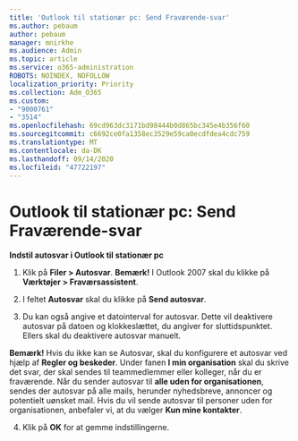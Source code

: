 ```yaml
---
title: 'Outlook til stationær pc: Send Fraværende-svar'
ms.author: pebaum
author: pebaum
manager: mnirkhe
ms.audience: Admin
ms.topic: article
ms.service: o365-administration
ROBOTS: NOINDEX, NOFOLLOW
localization_priority: Priority
ms.collection: Adm_O365
ms.custom:
- "9000761"
- "3514"
ms.openlocfilehash: 69cd963dc3171bd98444b0d865bc345e4b356f60
ms.sourcegitcommit: c6692ce0fa1358ec3529e59ca0ecdfdea4cdc759
ms.translationtype: MT
ms.contentlocale: da-DK
ms.lasthandoff: 09/14/2020
ms.locfileid: "47722197"
---
```

# <a name="outlook-desktop-send-out-of-office-replies"></a>Outlook til stationær pc: Send Fraværende-svar

**Indstil autosvar i Outlook til stationær pc**

1. Klik på **Filer > Autosvar**. **Bemærk!** I Outlook 2007 skal du klikke på **Værktøjer > Fraværsassistent**.

2. I feltet **Autosvar** skal du klikke på **Send autosvar**.

3. Du kan også angive et datointerval for autosvar. Dette vil deaktivere autosvar på datoen og klokkeslættet, du angiver for sluttidspunktet. Ellers skal du deaktivere autosvar manuelt.

**Bemærk!** Hvis du ikke kan se Autosvar, skal du konfigurere et autosvar ved hjælp af **Regler og beskeder**. Under fanen **I min organisation** skal du skrive det svar, der skal sendes til teammedlemmer eller kolleger, når du er fraværende. Når du sender autosvar til **alle uden for organisationen**, sendes der autosvar på alle mails, herunder nyhedsbreve, annoncer og potentielt uønsket mail. Hvis du vil sende autosvar til personer uden for organisationen, anbefaler vi, at du vælger **Kun mine kontakter**.

4. Klik på **OK** for at gemme indstillingerne.
